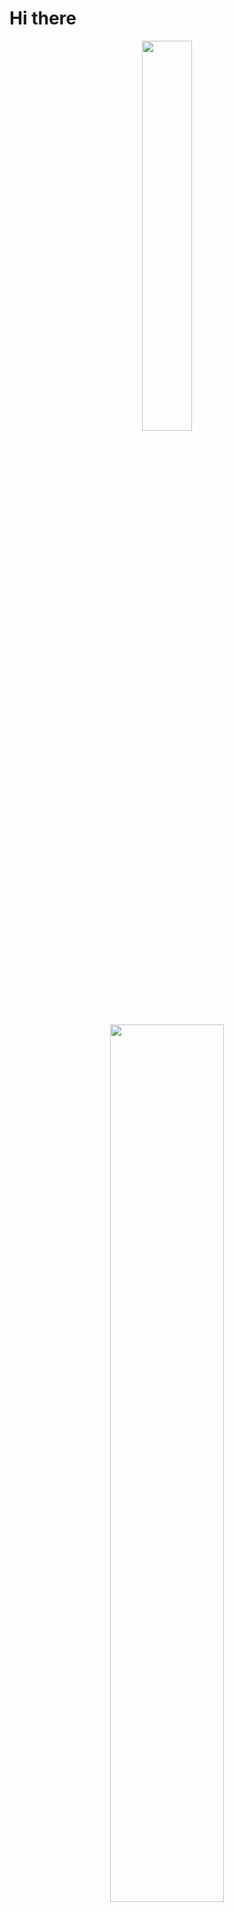 # Hi there 
 
<p align="center">
  <a href="https://github.com/PauCape"><img width="40%" src="https://github-readme-stats.vercel.app/api/top-langs/?username=paucape&theme=vue-dark&layout=compact&langs_count=8"></a>
</p>
<p align="center">
  <a href="https://github.com/PauCape"><img width="60%" src="https://github-readme-stats.vercel.app/api?username=paucape&show_icons=true&theme=vue-dark"></a>
</p>
<p align="center">
  <a href="https://github.com/PauCape"><img width="60%" src="https://streak-stats.demolab.com/?user=paucape&theme=vue-dark"></a>
</p>
